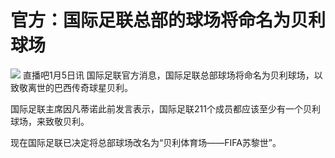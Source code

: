 # 官方：国际足联总部的球场将命名为贝利球场

![](https://inews.gtimg.com/newsapp_bt/0/15595018991/1000)
直播吧1月5日讯 国际足联官方消息，国际足联总部球场将命名为贝利球场，以致敬离世的巴西传奇球星贝利。

国际足联主席因凡蒂诺此前发言表示，国际足联211个成员都应该至少有一个贝利球场，来致敬贝利。

现在国际足联已决定将总部球场改名为“贝利体育场——FIFA苏黎世”。

